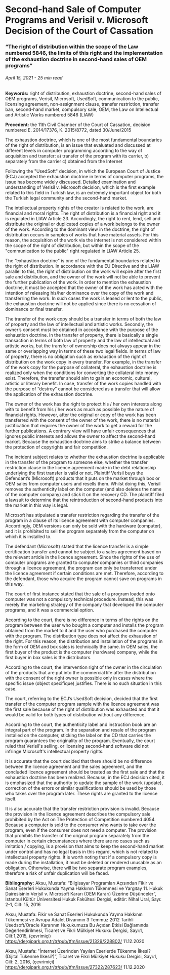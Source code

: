 <BlogMetaDecorator folder="generic" image="generic.png" imageAlt="image alt" description="The right of distribution within the scope of the Law numbered 5846, the limits of this right and the implementation of the exhaustion doctrine in second-hand sales of OEM programs" title="UnverLegal - Second-hand Sale of Computer Programs and Verisil v. Microsoft Decision of the Court of Cassation" />

# Second-hand Sale of Computer Programs and Verisil v. Microsoft Decision of the Court of Cassation

### “The right of distribution within the scope of the Law numbered 5846, the limits of this right and the implementation of the exhaustion doctrine in second-hand sales of OEM programs”

###### April 15, 2021 - 25 min read

**Keywords:** right of distribution, exhaustion doctrine, second-hand sales of OEM programs, Verisil, Microsoft, UsedSoft, communication to the public, licensing agreement, non-assignment clause, transfer restriction, transfer ban, second-hand market, compulsory sale, OEM, the Law on Intellectual and Artistic Works numbered 5846 (LIAW)

**Precedent:** the 11th Civil Chamber of the Court of Cassation, decision numbered E. 2014/17376, K. 2015/8772, dated 30/June/2015

The exhaustion doctrine, which is one of the most fundamental boundaries of the right of distribution, is an issue that evaluated and discussed at different levels in computer programming according to the way of acquisition and transfer: a) transfer of the program with its carrier, b) separately from the carrier c) obtained from the Internet 

Following the "UsedSoft" decision, in which the European Court of Justice (ECJ) accepted the exhaustion doctrine in terms of computer programs, the issue has become widely discussed. Detailed examination and understanding of Verisil v. Microsoft decision, which is the first example related to this field in Turkish law, is an extremely important object for both the Turkish legal community and the second-hand market. 

The intellectual property rights of the creator is related to the work, are financial and moral rights. The right of distribution is a financial right and it is regulated in LIAW Article 23. Accordingly, the right to rent, lend, sell and distribute the original or duplicated copies of a work belongs to the owner of the work. According to the dominant view in the doctrine, the right of distribution occurs in samples of works that have material assets. For this reason, the acquisition of the work via the internet is not considered within the scope of the right of distribution, but within the scope of the "communication to the public" right regulated in LIAW Article 25. 

The “exhaustion doctrine" is one of the fundamental boundaries related to the right of distribution. In accordance with the EU Directive and the LIAW parallel to this, the right of distribution on the work will expire after the first sale and distribution, and the owner of the work will not be able to prevent the further publication of the work. In order to mention the exhaustion doctrine, it must be accepted that the owner of the work has acted with the intention of releasing his/her dominance over the copy of the work and transferring the work. In such cases the work is leased or lent to the public, the exhaustion doctrine will not be applied since there is no cessation of dominance or final transfer. 

The transfer of the work copy should be a transfer in terms of both the law of property and the law of intellectual and artistic works. Secondly, the owner’s consent must be obtained in accordance with the purpose of the exhaustion doctrine. In the transfer of property, there is basically a single transaction in terms of both law of property and the law of intellectual and artistic works, but the transfer of ownership does not always appear in the same or overlapping way in terms of these two legal fields. In terms of law of property, there is no obligation such as exhaustion of the right of distribution on the work copy in every transfer. For example, in the transfer of the work copy for the purpose of collateral, the exhaustion doctrine is realized only when the conditions for converting the collateral into money exist. Therefore, the transfer should aim to gain an economic, cultural, artistic or literary benefit. In case, transfer of the work copies handled with the purpose of “destroy” cannot be considered as a transfer that will allow the application of the exhaustion doctrine. 

The owner of the work has the right to protect his / her own interests along with to benefit from his / her work as much as possible by the nature of financial rights. However, after the original or copy of the work has been transferred with the consent of the owner of the work, there is no material justification that requires the owner of the work to get a reward for the further publications. A contrary view will have unfair consequences that ignores public interests and allows the owner to affect the second-hand market. Because the exhaustion doctrine aims to strike a balance between the protection of copyrights and fair competition. 

The incident subject relates to whether the exhaustion doctrine is applicable in the transfer of the program to someone else, whether the transfer restriction clause in the licence agreement made in the debt relationship underlying the first transfer is valid or not. Plaintiff Verisil buys the Defendant’s (Microsoft) products that it puts on the market through box or OEM sales from computer users and resells them. Whilst doing this, Verisil removes the authenticity label on the computer (and also deletes the name of the computer company) and stick it on the recovery CD. The plaintiff filed a lawsuit to determine that the reintroduction of second-hand products into the market in this way is legal. 

Microsoft has stipulated a transfer restriction regarding the transfer of the program in a clause of its licence agreement with computer companies. Accordingly, OEM versions can only be sold with the hardware (computer), and it is prohibited to sell the program separately from the computer on which it is installed to. 

The defendant (Microsoft) stated that the licence transfer is a simple certification transfer and cannot be subject to a sales agreement based on the relevant article in the licence agreement. Since the rights of the use of computer programs are granted to computer companies or third companies through a licence agreement, the program can only be transferred under the licence agreement if certain conditions are met. Therefore, according to the defendant, those who acquire the program cannot save on programs in this way. 

The court of first instance stated that the sale of a program loaded onto computer was not a compulsory technical procedure. Instead, this was merely the marketing strategy of the company that developed the computer programs, and it was a commercial option. 

According to the court, there is no difference in terms of the rights on the program between the user who bought a computer and installs the program obtained from the market to it and the user who purchased the computer with the program. The distribution type does not affect the exhaustion of the right. For this reason, the distribution and installation of the programs in the form of OEM and box sales is technically the same. In OEM sales, the first buyer of the product is the computer (hardware) company, while the first buyer in box sales is the distributors. 

According to the court, the intervention right of the owner in the circulation of the products that are put into the commercial life after the distribution with the consent of the right owner is possible only in cases where the specific issue (object specifique) justifies. There is no such situation in this case. 

The court, referring to the ECJ’s UsedSoft decision, decided that the first transfer of the computer program sample with the licence agreement was the first sale because of the right of distribution was exhausted and that it would be valid for both types of distribution without any difference. 

According to the court, the authenticity label and instruction book are an integral part of the program. In the separation and resale of the program installed on the computer, sticking the label on the CD that carries the program guarantees the originality of the program. Eventually, the court ruled that Verisil's selling, or licensing second-hand software did not infringe Microsoft's intellectual property rights. 

It is accurate that the court decided that there should be no difference between the licence agreement and the sales agreement, and the concluded licence agreement should be treated as the first sale and that the exhaustion doctrine has been realized. Because, in the ECJ decision cited, it is emphasized that the authority to update the sample of the work (update), correction of the errors or similar qualifications should be used by those who takes over the program later. These rights are granted to the licence itself. 

It is also accurate that the transfer restriction provision is invalid. Because the provision in the licence agreement describes the compulsory sale prohibited by the Act on The Protection of Competition numbered 4054. Because a computer is sold to the consumer who wants to take over the program, even if the consumer does not need a computer. The provision that prohibits the transfer of the original program separately from the computer in certain circumstances where there are no cases such as imitation / copying, is a provision that aims to keep the second-hand market under control and has no legal basis in this regard, which is not related to intellectual property rights. It is worth noting that if a compulsory copy is made during the installation, it must be deleted or rendered unusable as an obligation. Otherwise, there will be two separate program examples, therefore a risk of unfair duplication will be faced.

**Bibliography:** 
Aksu, Mustafa: 	“Bilgisayar Programları Açısından Fikir ve Sanat Eserleri Hukukunda Yayma Hakkının Tükenmesi ve Yargıtay 11. Hukuk Dairesisinin Verisil v. Microsoft Kararı (OEM Kararı) Üzerine Düşünceler”, İstanbul Kültür Üniversitesi Hukuk Fakültesi Dergisi, editör: Nihal Ural, Sayı: 2-1, Cilt: 15, 2016

Aksu, Mustafa: 	Fikir ve Sanat Eserleri Hukukunda Yayma Hakkının Tükenmesi ve Avrupa Adalet Divanının 3 Temmuz 2012 Tarihli Usedsoft/Oracle Kararının Hukukumuza Bu Açıdan Etkisi Bağlamında Değerlendirilmesi, Ticaret ve Fikri Mülkiyet Hukuku Dergisi, Sayı:1, Cilt:1,2015, (çevrimiçi) https://dergipark.org.tr/tr/pub/tfm/issue/21329/228802/ 11.12.2020

Aksu, Mustafa: 		"İnternet Üzerinden Yayılan Eserlerde Tükenme İlkesi? (Dijital Tükenme İlkesi?)”, Ticaret ve Fikri Mülkiyet Hukuku Dergisi, Sayı:1, Cilt: 2, 2016, (çevrimiçi) https://dergipark.org.tr/tr/pub/tfm/issue/27322/287623/ 11.12.2020
